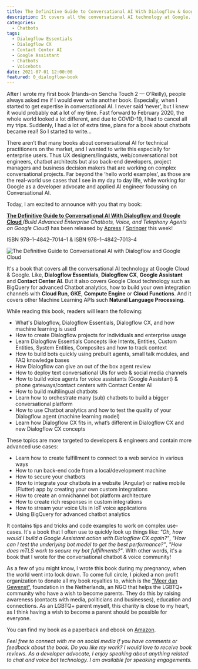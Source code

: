 ```yaml
---
title: The Definitive Guide to Conversational AI With Dialogflow & Google Cloud. For building complex chatbots, voicebots and telephony agents.
description: It covers all the conversational AI technology at Google. Like Dialogflow Essentials, Dialogflow CX, Google Assistant, Contact Center AI. It's a book that I wrote for the conversational AI chatbot & voice community with the focus on complex enterprise use-cases.
categories:
  - Chatbots
tags:
  - Dialogflow Essentials
  - Dialogflow CX
  - Contact Center AI
  - Google Assistant
  - Chatbots
  - Voicebots
date: 2021-07-01 12:00:00
featured: 0_dialogflow-book
---
```


After I wrote my first book (Hands-on Sencha Touch 2 — O’Reilly), people always asked me if I would ever write another book. Especially, when I started to get expertise in conversational AI. I never said ‘never’, but I knew it would probably eat a lot of my time. Fast forward to February 2020, the whole world looked a lot different, and due to COVID-19, I had to cancel all my trips. Suddenly, I had a lot of extra time, plans for a book about chatbots became real! So I started to write...

There aren’t that many books about conversational AI for technical practitioners on the market, and I wanted to write this especially for enterprise users. Thus UX designers/linguists, web/conversational bot engineers, chatbot architects but also back-end developers, project managers and business decision makers that are working on complex conversational projects. Far beyond the ‘hello world examples’, as those are the real-world use cases that I see in my day to day life, while working for Google as a developer advocate and applied AI engineer focussing on Conversational AI.

Today, I am excited to announce with you that my book:  

**[The Definitive Guide to Conversational AI With Dialogflow and Google Cloud ](https://www.amazon.com/Definitive-Guide-Conversational-Dialogflow-Google/dp/1484270134/)** _(Build Advanced Enterprise Chatbots, Voice, and Telephony Agents on Google Cloud)_ has been released by [Apress](https://www.apress.com/gp/book/9781484270134) / [Springer](https://www.springer.com/gp/book/9781484270134) this week! 

ISBN 978–1–4842–7014–1 & ISBN 978–1–4842–7013–4

![The Definitive Guide to Conversational AI with Dialogflow and Google Cloud](/images/0_dialogflow-book.png)

It's a book that covers all the conversational AI technology at Google Cloud & Google. Like, **Dialogflow Essentials**, **Dialogflow CX**, **Google Assistant** and **Contact Center AI**. But it also covers Google Cloud technology such as BigQuery for advanced Chatbot analytics, how to build your own integration channels with **Cloud Run**, **GKE**, **Compute Engine** or **Cloud Functions**. And it covers other Machine Learning APIs such **Natural Language Processing**.

While reading this book, readers will learn the following:

*   What's Dialogflow, Dialogflow Essentials, Dialogflow CX, and how machine learning is used
*   How to create Dialogflow projects for individuals and enterprise usage
*   Learn Dialogflow Essentials Concepts like Intents, Entities, Custom Entities, System Entities, Composites and how to track context
*   How to build bots quickly using prebuilt agents, small talk modules, and FAQ knowledge bases
*   How Dialogflow can give an out of the box agent review
*   How to deploy text conversational UIs for web & social media channels
*   How to build voice agents for voice assistants (Google Assistant) & phone gateways/contact centers with Contact Center AI
*   How to build multilingual chatbots
*   Learn how to orchestrate many (sub) chatbots to build a bigger conversational platform
*   How to use Chatbot analytics and how to test the quality of your Dialogflow agent (machine learning model)
*   Learn how Dialogflow CX fits in, what’s different in Dialogflow CX and new Dialogflow CX concepts

These topics are more targeted to developers & engineers and contain more advanced use cases:

*   Learn how to create fulfillment to connect to a web service in various ways
*   How to run back-end code from a local/development machine
*   How to secure your chatbots
*   How to integrate your chatbots in a website (Angular) or native mobile (Flutter) app by creating your own custom integrations
*   How to create an omnichannel bot platform architecture
*   How to create rich responses in custom integrations
*   How to stream your voice UIs in IoT voice applications
*   Using BigQuery for advanced chatbot analytics

It contains tips and tricks and code examples to work on complex use-cases. It's a book that I often use to quickly look up things like: _"Oh, how would I build a Google Assistant action with Dialogflow CX again?"_, _"How can I test the underlying bot model to get the best performance?"_, _"How does mTLS work to secure my bot fulfillments?"_. With other words, it's a book that I wrote for the conversational chatbot & voice community!

As a few of you might know, I wrote this book during my pregnancy, when the world went into lock down. To come full circle, I picked a non profit organization to donate all my book royalties to, which is the [“Meer dan Gewenst“](https://www.meerdangewenst.nl/about-mdg/), foundation in the Netherlands, an NGO that helps the LGBTQ+ community who have a wish to become parents. They do this by raising awareness (contacts with media, politicians and businesses), education and connections. As an LGBTQ+ parent myself, this charity is close to my heart, as I think having a wish to become a parent should be possible for everyone.

You can find my book as a paperback and ebook on [Amazon](https://www.amazon.com/Definitive-Guide-Conversational-Dialogflow-Google/dp/1484270134/ref=sr_1_1?dchild=1&keywords=Definitive+Guide+to+Conversational+AI&qid=1624873031&sr=8-1&asin=B097XX9B3R&revisionId=&format=2&depth=1). 

_Feel free to connect with me on social media if you have comments or feedback about the book. Do you like my work? I would love to receive book reviews. As a developer advocate, I enjoy speaking about anything related to chat and voice bot technology. I am available for speaking engagements._
